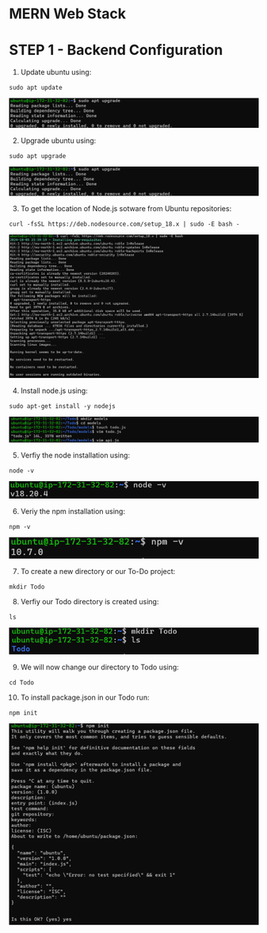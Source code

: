 # MERN Web Stack

# STEP 1 - Backend Configuration
1. Update ubuntu using:

```
sudo apt update
```

![img](images/sudo_apt.png)

2. Upgrade ubuntu using:

```
sudo apt upgrade
```

![img](images/sudo_upgrade.png)

3. To get the location of Node.js sotware from Ubuntu repositories:

```
curl -fsSL https://deb.nodesource.com/setup_18.x | sudo -E bash -
```

![img](images/curl_http.png)

4. Install node.js using:

```
sudo apt-get install -y nodejs
```

![img](image-1.png)

5. Verfiy the node installation using:

```
node -v
```

![img](images/node_v.png)

6. Veriy the npm installation using:

```
npm -v
```

![img](images/npm_v.png)

7. To create a new directory or our To-Do project:

```
mkdir Todo
```

8. Verfiy our Todo directory is created using:

```
ls
```

![img](images/mk_Todo.png)


9. We will now change our directory to Todo using:
```
cd Todo
```

10. To install package.json in our Todo run:

```
npm init
```

![img](images/npm_init.png)

